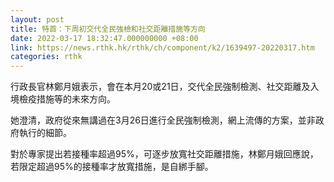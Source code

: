 ```yaml
---
layout: post
title: 特首：下周初交代全民強檢和社交距離措施等方向
date: 2022-03-17 18:32:47.000000000 +08:00
link: https://news.rthk.hk/rthk/ch/component/k2/1639497-20220317.htm
categories: rthk
---
```


行政長官林鄭月娥表示，會在本月20或21日，交代全民強制檢測、社交距離及入境檢疫措施等的未來方向。

她澄清，政府從來無講過在3月26日進行全民強制檢測，網上流傳的方案，並非政府執行的細節。

對於專家提出若接種率超過95%，可逐步放寬社交距離措施，林鄭月娥回應說，若限定超過95%的接種率才放寬措施，是自綁手腳。
